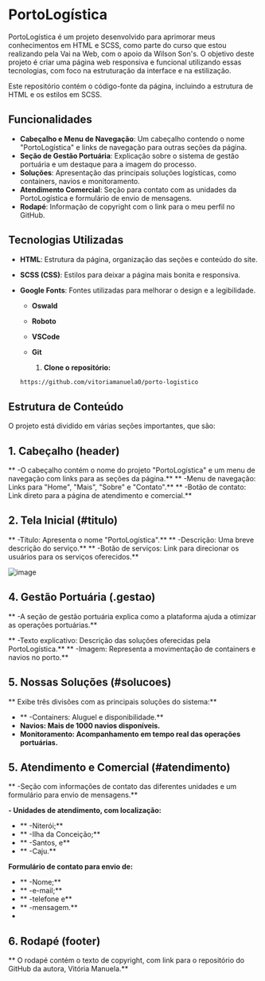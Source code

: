 # PortoLogística

PortoLogística é um projeto desenvolvido para aprimorar meus conhecimentos em HTML e SCSS, como parte do curso que estou realizando pela Vai na Web, com o apoio da Wilson Son's. O objetivo deste projeto é criar uma página web responsiva e funcional utilizando essas tecnologias, com foco na estruturação da interface e na estilização.

Este repositório contém o código-fonte da página, incluindo a estrutura de HTML e os estilos em SCSS.

## Funcionalidades

- **Cabeçalho e Menu de Navegação**: Um cabeçalho contendo o nome "PortoLogística" e links de navegação para outras seções da página.
- **Seção de Gestão Portuária**: Explicação sobre o sistema de gestão portuária e um destaque para a imagem do processo.
- **Soluções**: Apresentação das principais soluções logísticas, como containers, navios e monitoramento.
- **Atendimento Comercial**: Seção para contato com as unidades da PortoLogística e formulário de envio de mensagens.
- **Rodapé**: Informação de copyright com o link para o meu perfil no GitHub.

## Tecnologias Utilizadas

- **HTML**: Estrutura da página, organização das seções e conteúdo do site.
- **SCSS (CSS)**: Estilos para deixar a página mais bonita e responsiva.
- **Google Fonts**: Fontes utilizadas para melhorar o design e a legibilidade.
  - **Oswald**
  - **Roboto**
  - **VSCode**
  - **Git**
 
    1. **Clone o repositório:**
   
   ```bash
   https://github.com/vitoriamanuela0/porto-logistico

## Estrutura de Conteúdo

O projeto está dividido em várias seções importantes, que são:

## 1. Cabeçalho (header)

** -O cabeçalho contém o nome do projeto "PortoLogística" e um menu de navegação com links para as seções da página.**
** -Menu de navegação: Links para "Home", "Mais", "Sobre" e "Contato".**
** -Botão de contato: Link direto para a página de atendimento e comercial.**

## 2. Tela Inicial (#titulo)
** -Título: Apresenta o nome "PortoLogística".**
** -Descrição: Uma breve descrição do serviço.**
** -Botão de serviços: Link para direcionar os usuários para os serviços oferecidos.**

![image](https://github.com/user-attachments/assets/5f493422-a15e-4a96-8a28-d6d8f87ad936)

## 4. Gestão Portuária (.gestao)
** -A seção de gestão portuária explica como a plataforma ajuda a otimizar as operações portuárias.**

** -Texto explicativo: Descrição das soluções oferecidas pela PortoLogística.**
** -Imagem: Representa a movimentação de containers e navios no porto.**

## 5. Nossas Soluções (#solucoes)
** Exibe três divisões com as principais soluções do sistema:**

- ** -Containers: Aluguel e disponibilidade.**
- **Navios: Mais de 1000 navios disponíveis.**
- **Monitoramento: Acompanhamento em tempo real das operações portuárias.**

## 5. Atendimento e Comercial (#atendimento)
** -Seção com informações de contato das diferentes unidades e um formulário para envio de mensagens.**

**- Unidades de atendimento, com localização:** 
- ** -Niterói;** 
- ** -Ilha da Conceição;**
- ** -Santos, e**
- ** -Caju.**
  
**Formulário de contato para envio de:**
- ** -Nome;**
- ** -e-mail;**
-  ** -telefone e**
-  ** -mensagem.**
-  
## 6. Rodapé (footer)
** O rodapé contém o texto de copyright, com link para o repositório do GitHub da autora, Vitória Manuela.**

